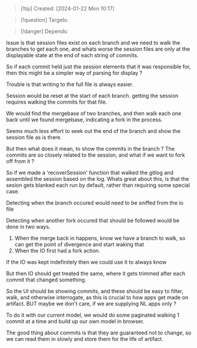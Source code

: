 
>[!tip] Created: [2024-01-22 Mon 10:17]

>[!question] Targets: 

>[!danger] Depends: 

Issue is that session files exist on each branch and we need to walk the branches to get each one, and whats worse the session files are only at the displayable state at the end of each string of commits.

So if each commit held just the session elements that it was responsible for, then this might be a simpler way of parsing for display ?

Trouble is that writing to the full file is always easier.

Session would be reset at the start of each branch.  getting the session requires walking the commits for that file.

We would find the mergebase of two branches, and then walk each one back until we found mergebase, indicating a fork in the process.

Seems much less effort to seek out the end of the branch and show the session file as is there.

But then what does it mean, to show the commits in the branch ?  The commits are so closely related to the session, and what if we want to fork off from it ?

So if we made a 'recoverSession' function that walked the gitlog and assembled the session based on the log.
Whats great about this, is that the sesion gets blanked each run by default, rather than requiring some special case.

Detecting when the branch occured would need to be sniffed from the io file

Detecting when another fork occured that should be followed would be done in two ways.
1. When the merge back in happens, know we have a branch to walk, so can get the point of divergence and start waking that
2. When the IO first had a fork action.

If the IO was kept indefinitely then we could use it to always know

But then IO should get treated the same, where it gets trimmed after each commit that changed something.

So the UI should be showing commits, and these should be easy to filter, walk, and otherwise interrogate, as this is crucial to how apps get made on artifact.  BUT maybe we don't care, if we are supplying NL apps only ?

To do it with our current model, we would do some paginated walking 1 commit at a time and build up our own model in browser.  

The good thing about commits is that they are guaranteed not to change, so we can read them in slowly and store them for the life of artifact.